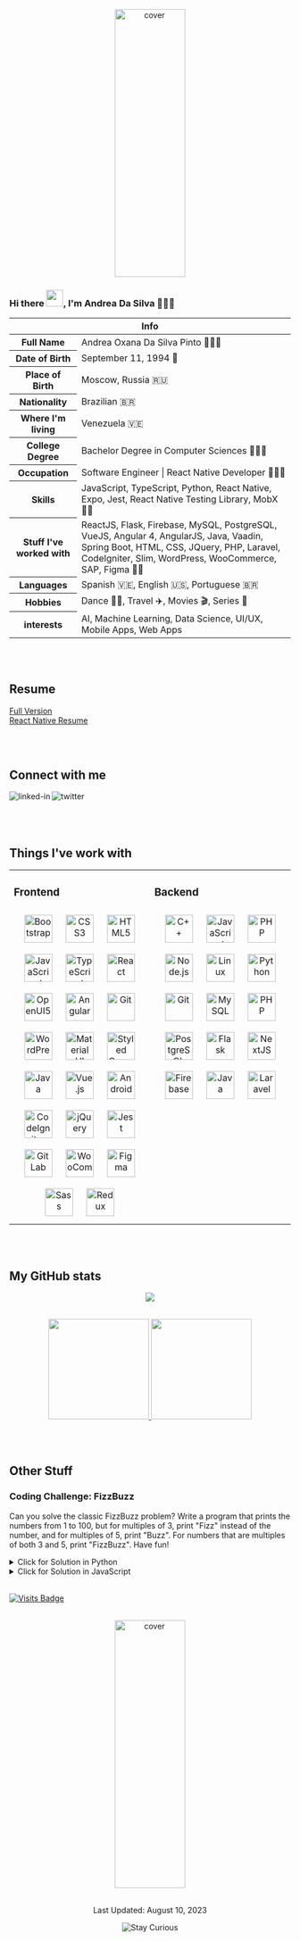 <div align="center">
    <img width="50%" 
        height="480"         src="https://media1.giphy.com/media/v1.Y2lkPTc5MGI3NjExZTF1cXN3ZGZ2b29jZHJ5YzR1dWxuNGQ0OTV1NDYxbDJxeThydDFpdiZlcD12MV9pbnRlcm5hbF9naWZfYnlfaWQmY3Q9Zw/uB86ZyWQsnFSGYe2sA/giphy.gif" alt="cover" />
</div>

### Hi there <img src="https://raw.githubusercontent.com/MartinHeinz/MartinHeinz/master/wave.gif" width="30px">, I'm Andrea Da Silva 👩🏽‍💻

<table>
<thead>
<tr>
<th colspan="2">Info</th>
</tr>
</thead>
<tbody>
<tr><th scope='row'>Full Name</th><td>Andrea Oxana Da Silva Pinto 👩🏽‍💻</td></tr>
<tr><th scope='row'>Date of Birth</th><td><time datetime="1994-09-11">September 11, 1994 🎂</time></td></tr>
<tr><th scope='row'>Place of Birth</th><td>Moscow, Russia 🇷🇺</td></tr>
<tr><th scope='row'>Nationality</th><td>Brazilian 🇧🇷</td></tr>
<tr><th scope='row'>Where I'm living</th><td>Venezuela 🇻🇪</td></tr>
<tr><th scope='row'>College Degree</th><td>Bachelor Degree in Computer Sciences 👩🏽‍🎓</td></tr>
<tr><th scope='row'>Occupation</th><td>Software Engineer | React Native Developer 👩🏽‍💻</td></tr>
<tr><th scope='row'>Skills</th><td>JavaScript, TypeScript, Python, React Native, Expo, Jest, React Native Testing Library, MobX 🥷🏽</td></tr>
<tr><th scope='row'>Stuff I've worked with</th><td>ReactJS, Flask, Firebase, MySQL, PostgreSQL, VueJS, Angular 4, AngularJS, Java, Vaadin, Spring Boot, HTML, CSS, JQuery, PHP, Laravel, CodeIgniter, Slim, WordPress, WooCommerce, SAP, Figma 🏋🏽</td></tr>
<tr><th scope='row'>Languages</th><td>Spanish 🇻🇪, English 🇺🇸, Portuguese 🇧🇷</td></tr>
<tr><th scope='row'>Hobbies</th><td>Dance 💃🏽, Travel ✈️, Movies 🎬, Series 🍿</td></tr>
<tr><th scope='row'>interests</th><td>AI, Machine Learning, Data Science, UI/UX, Mobile Apps, Web Apps</td></tr>
</tbody>
</table>

<br>
<br>

## Resume
[Full Version](https://andreaintech.github.io/resume/)
<br>
[React Native Resume](https://andreaintech.github.io/resume-react-native/)

<br>
<br>

## Connect with me

[<img align="left" alt="linked-in" src="https://img.shields.io/badge/linkedin-%230077B5.svg?&style=for-the-badge&logo=linkedin&logoColor=white" target="_blank" />](https://www.linkedin.com/in/adasilvapdev/)
[<img align="left" alt="twitter" target="_blank" src="https://img.shields.io/badge/twitter-%231DA1F2.svg?&style=for-the-badge&logo=twitter&logoColor=white" />](https://twitter.com/andrea_intech)

<br>
<br>
<br>
<br>

## Things I've work with
<table><tr><td valign="top" width="50%">

### Frontend  
<div align="center">  
<a href="https://getbootstrap.com/docs/3.4/javascript/" target="_blank"><img style="margin: 10px" src="https://profilinator.rishav.dev/skills-assets/bootstrap-plain.svg" alt="Bootstrap" height="50" /></a>  
<a href="https://www.w3schools.com/css/" target="_blank"><img style="margin: 10px" src="https://profilinator.rishav.dev/skills-assets/css3-original-wordmark.svg" alt="CSS3" height="50" /></a>  
<a href="https://en.wikipedia.org/wiki/HTML5" target="_blank"><img style="margin: 10px" src="https://profilinator.rishav.dev/skills-assets/html5-original-wordmark.svg" alt="HTML5" height="50" /></a>  
<a href="https://www.javascript.com/" target="_blank"><img style="margin: 10px" src="https://profilinator.rishav.dev/skills-assets/javascript-original.svg" alt="JavaScript" height="50" /></a>  
<a href="https://www.typescriptlang.org/" target="_blank"><img style="margin: 10px" src="https://profilinator.rishav.dev/skills-assets/typescript-original.svg" alt="TypeScript" height="50" /></a>  
<a href="https://reactjs.org/" target="_blank"><img style="margin: 10px" src="https://profilinator.rishav.dev/skills-assets/react-original-wordmark.svg" alt="React" height="50" /></a>  
<a href="https://www.openui5.org/" target="_blank"><img style="margin: 10px" src="https://profilinator.rishav.dev/skills-assets/openui5.svg" alt="OpenUI5" height="50" /></a>  
<a href="https://angular.io/" target="_blank"><img style="margin: 10px" src="https://profilinator.rishav.dev/skills-assets/angularjs-original.svg" alt="Angular" height="50" /></a>  
<a href="https://github.com/" target="_blank"><img style="margin: 10px" src="https://profilinator.rishav.dev/skills-assets/git-scm-icon.svg" alt="Git" height="50" /></a>  
<a href="https://wordpress.com/" target="_blank"><img style="margin: 10px" src="https://profilinator.rishav.dev/skills-assets/wordpress.png" alt="WordPress" height="50" /></a>  
<a href="https://mui.com/" target="_blank"><img style="margin: 10px" src="https://profilinator.rishav.dev/skills-assets/mui.png" alt="Material UI" height="50" /></a>  
<a href="https://styled-components.com/" target="_blank"><img style="margin: 10px" src="https://profilinator.rishav.dev/skills-assets/styled-components.png" alt="Styled Components" height="50" /></a>  
<a href="https://www.java.com/" target="_blank"><img style="margin: 10px" src="https://profilinator.rishav.dev/skills-assets/java-original-wordmark.svg" alt="Java" height="50" /></a>  
<a href="https://vuejs.org/" target="_blank"><img style="margin: 10px" src="https://profilinator.rishav.dev/skills-assets/vuejs-original-wordmark.svg" alt="Vue.js" height="50" /></a>  
<a href="https://www.android.com/intl/en_in/" target="_blank"><img style="margin: 10px" src="https://profilinator.rishav.dev/skills-assets/android-original-wordmark.svg" alt="Android" height="50" /></a>  
<a href="https://codeigniter.com/" target="_blank"><img style="margin: 10px" src="https://profilinator.rishav.dev/skills-assets/codeigniter.svg" alt="CodeIgniter" height="50" /></a>  
<a href="https://jquery.com/" target="_blank"><img style="margin: 10px" src="https://profilinator.rishav.dev/skills-assets/jquery.png" alt="jQuery" height="50" /></a>  
<a href="https://www.jestjs.io/" target="_blank"><img style="margin: 10px" src="https://profilinator.rishav.dev/skills-assets/jest.svg" alt="Jest" height="50" /></a>  
<a href="https://about.gitlab.com/" target="_blank"><img style="margin: 10px" src="https://profilinator.rishav.dev/skills-assets/gitlab.svg" alt="GitLab" height="50" /></a>  
<a href="https://woocommerce.com/" target="_blank"><img style="margin: 10px" src="https://profilinator.rishav.dev/skills-assets/woocommerce.png" alt="WooCommerce" height="50" /></a>  
<a href="https://www.figma.com/" target="_blank"><img style="margin: 10px" src="https://profilinator.rishav.dev/skills-assets/figma-icon.svg" alt="Figma" height="50" /></a>  
<a href="https://sass-lang.com/" target="_blank"><img style="margin: 10px" src="https://profilinator.rishav.dev/skills-assets/sass-original.svg" alt="Sass" height="50" /></a>  
<a href="https://redux.js.org/" target="_blank"><img style="margin: 10px" src="https://profilinator.rishav.dev/skills-assets/redux-original.svg" alt="Redux" height="50" /></a>  
</div>

</td><td valign="top" width="50%">

### Backend  
<div align="center">  
<a href="https://www.cplusplus.com/" target="_blank"><img style="margin: 10px" src="https://profilinator.rishav.dev/skills-assets/cplusplus-original.svg" alt="C++" height="50" /></a>  
<a href="https://www.javascript.com/" target="_blank"><img style="margin: 10px" src="https://profilinator.rishav.dev/skills-assets/javascript-original.svg" alt="JavaScript" height="50" /></a>  
<a href="https://www.php.net/" target="_blank"><img style="margin: 10px" src="https://profilinator.rishav.dev/skills-assets/php-original.svg" alt="PHP" height="50" /></a>  
<a href="https://nodejs.org/" target="_blank"><img style="margin: 10px" src="https://profilinator.rishav.dev/skills-assets/nodejs-original-wordmark.svg" alt="Node.js" height="50" /></a>  
<a href="https://www.linux.org/" target="_blank"><img style="margin: 10px" src="https://profilinator.rishav.dev/skills-assets/linux-original.svg" alt="Linux" height="50" /></a>  
<a href="https://www.python.org/" target="_blank"><img style="margin: 10px" src="https://profilinator.rishav.dev/skills-assets/python-original.svg" alt="Python" height="50" /></a>  
<a href="https://github.com/" target="_blank"><img style="margin: 10px" src="https://profilinator.rishav.dev/skills-assets/git-scm-icon.svg" alt="Git" height="50" /></a>  
<a href="https://www.mysql.com/" target="_blank"><img style="margin: 10px" src="https://profilinator.rishav.dev/skills-assets/mysql-original-wordmark.svg" alt="MySQL" height="50" /></a>  
<a href="https://www.php.net/" target="_blank"><img style="margin: 10px" src="https://profilinator.rishav.dev/skills-assets/php-original.svg" alt="PHP" height="50" /></a>  
<a href="https://www.postgresql.org/" target="_blank"><img style="margin: 10px" src="https://profilinator.rishav.dev/skills-assets/postgresql-original-wordmark.svg" alt="PostgreSQL" height="50" /></a>  
<a href="https://flask.palletsprojects.com/" target="_blank"><img style="margin: 10px" src="https://profilinator.rishav.dev/skills-assets/flask.png" alt="Flask" height="50" /></a>
<a href="https://nextjs.org/" target="_blank"><img style="margin: 10px" src="https://profilinator.rishav.dev/skills-assets/nextjs.png" alt="NextJS" height="50" /></a>  
<a href="https://firebase.google.com/" target="_blank"><img style="margin: 10px" src="https://profilinator.rishav.dev/skills-assets/firebase.png" alt="Firebase" height="50" /></a>  
<a href="https://www.java.com/" target="_blank"><img style="margin: 10px" src="https://profilinator.rishav.dev/skills-assets/java-original-wordmark.svg" alt="Java" height="50" /></a>  
<a href="https://laravel.com/" target="_blank"><img style="margin: 10px" src="https://profilinator.rishav.dev/skills-assets/laravel-plain-wordmark.svg" alt="Laravel" height="50" /></a>  
</div>

</table>

<br/>
<br/>  

## My GitHub stats

<p align="center">
 <img  src="https://github-readme-streak-stats.herokuapp.com?user=andreaintech&theme=tokyonight_duo&hide_border=true"
</p>

<br/>
<br/>  



<p align="center">
  <a href="https://github.com/andreaintech">
    <img height="180em" src="https://github-readme-stats-eight-theta.vercel.app/api?username=andreaintech&show_icons=true&theme=buefy&count_private=true"/>
    <img height="180em" src="https://github-readme-stats-eight-theta.vercel.app/api/top-langs/?username=andreaintech&layout=compact&langs_count=8&theme=buefy&count_private=true"/>
  </a>  
</p>

<br>
<br>

## Other Stuff

### Coding Challenge: FizzBuzz

Can you solve the classic FizzBuzz problem? Write a program that prints the numbers from 1 to 100, but for multiples of 3, print "Fizz" instead of the number, and for multiples of 5, print "Buzz". For numbers that are multiples of both 3 and 5, print "FizzBuzz". Have fun!

<details>
<summary>Click for Solution in Python</summary>

```python
for num in range(1, 101):
    if num % 3 == 0 and num % 5 == 0:
        print("FizzBuzz")
    elif num % 3 == 0:
        print("Fizz")
    elif num % 5 == 0:
        print("Buzz")
    else:
        print(num)
```
</details>

<details>
<summary>Click for Solution in JavaScript</summary>

```javascript
for (let num = 1; num <= 100; num++) {
    if (num % 3 === 0 && num % 5 === 0) {
        console.log('FizzBuzz');
    } else if (num % 3 === 0) {
        console.log('Fizz');
    } else if (num % 5 === 0) {
        console.log('Buzz');
    } else {
        console.log(num);
    }
}
```
</details>

<br>

[![Visits Badge](https://badges.strrl.dev/visits/andreaintech/andreaintech?style=for-the-badge&color=8f72dd)](https://badges.strrl.dev)

<br>

<div align="center">
    <img width="50%" 
        height="480"
        src="https://media.giphy.com/media/umYMU8G2ixG5mJBDo5/giphy.gif"
        alt="cover"
    />
</div>

<br>

<div align="center">
    <p>Last Updated: August 10, 2023</p>
    <img src="https://img.shields.io/badge/-Stay%20Curious!-blueviolet" alt="Stay Curious">
</div>

<!--
**andreaintech/andreaintech** is a ✨ _special_ ✨ repository because its `README.md` (this file) appears on your GitHub profile.

Here are some ideas to get you started:

- 🔭 I’m currently working on ...
- 🌱 I’m currently learning ...
- 👯 I’m looking to collaborate on ...
- 🤔 I’m looking for help with ...
- 💬 Ask me about ...
- 📫 How to reach me: ...
- 😄 Pronouns: ...
- ⚡ Fun fact: ...
-->

